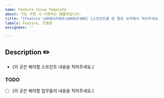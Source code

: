 ```yaml
---
name: Feature Issue Template
about: 기능 구현 시 사용하는 템플릿입니다.
title: "[Feature \U0001F469‍\U0001F4BB] {스프린트를 한 줄로 요약해서 적어주세요.}"
labels: Feature, 진행중
assignees: ''

---
```


## Description ✏️
* {이 곳은 해야할 스프린트 내용을 적어주세요.}

### TODO
- [ ] {이 곳은 해야할 업무들의 내용을 적어주세요.}
